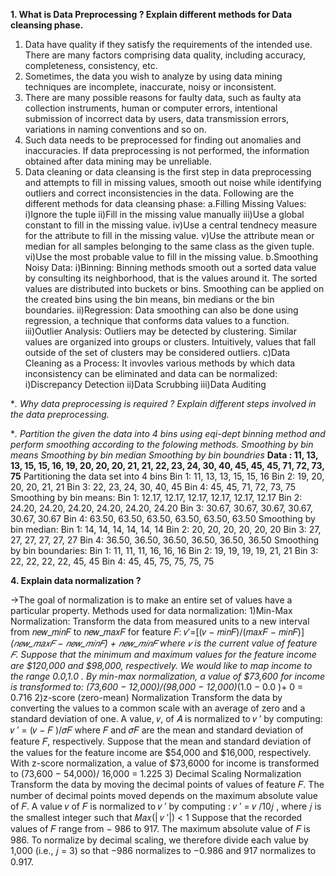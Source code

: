**1. What is Data Preprocessing ? Explain different methods for Data cleansing phase.**
1. Data have quality if they satisfy the requirements of the intended use. There are many factors comprising data quality,        including accuracy, completeness, consistency, etc.
2. Sometimes, the data you wish to analyze by using data mining techniques are incomplete, inaccurate, noisy or inconsistent.
3. There are many possible reasons for faulty data, such as faulty ata collection instruments, human or computer errors, intentional submission of incorrect data by users, data transmission errors, variations in naming conventions and so on.
4. Such data needs to be preprocessed for finding out anomalies and inaccuracies. If data preprocessing is not performed, the         information obtained after data mining may be unreliable.
5. Data cleaning or data cleansing is the first step in data preprocessing and attempts to fill in missing values, smooth out noise while identifying outliers and correct inconsistencies in the data. Following are the different methods for data cleansing phase:
  a.Filling Missing Values:
    i)Ignore the tuple
    ii)Fill in the missing value manually
    iii)Use a global constant to fill in the missing value.
    iv)Use a central tendnecy measure for the attribute to fill in the missing value.
    v)Use the attribute mean or median for all samples belonging to the same class as the given tuple.
    vi)Use the most probable value to fill in the missing value.
  b.Smoothing Noisy Data:
    i)Binning: Binning methods smooth out a sorted data value by consulting its neighborhood, that is the values around it. The   sorted values are distributed into buckets or bins. Smoothing can be applied on the created bins using the bin means, bin medians or the bin boundaries.
    ii)Regression: Data smoothing can also be done using regression, a technique that conforms data values to a function.
    iii)Outlier Analysis: Outliers may be detected by clustering. Similar values are organized into groups or clusters. Intuitively, values that fall outside of the set of clusters may be considered outliers.
  c)Data Cleaning as a Process: It invovles various methods by which data inconsistency can be eliminated and data can be normalized:
    i)Discrepancy Detection
    ii)Data Scrubbing
    iii)Data Auditing

**. Why data preprocessing is required ? Explain different steps involved in the data preprocessing.*

**. Partition the given the data into 4 bins using eqi-dept binning method and perform smoothing according to the folowing methods.
Smoothing by bin means
Smoothing by bin median
Smoothing by bin boundries*
**Data : 11, 13, 13,  15, 15, 16, 19, 20, 20, 20, 21, 21, 22, 23, 24, 30, 40, 45, 45, 45, 71, 72, 73, 75**
Partitioning the data set into 4 bins
  Bin 1: 11, 13, 13, 15, 15, 16
  Bin 2: 19, 20, 20, 20, 21, 21
  Bin 3: 22, 23, 24, 30, 40, 45
  Bin 4: 45, 45, 71, 72, 73, 75
Smoothing by bin means:
  Bin 1: 12.17, 12.17, 12.17, 12.17, 12.17, 12.17
  Bin 2: 24.20, 24.20, 24.20, 24.20, 24.20, 24.20
  Bin 3: 30.67, 30.67, 30.67, 30.67, 30.67, 30.67
  Bin 4: 63.50, 63.50, 63.50, 63.50, 63.50, 63.50
Smoothing by bin median:
  Bin 1: 14, 14, 14, 14, 14, 14
  Bin 2: 20, 20, 20, 20, 20, 20
  Bin 3: 27, 27, 27, 27, 27, 27
  Bin 4: 36.50, 36.50, 36.50, 36.50, 36.50, 36.50 
Smoothing by bin boundaries:
  Bin 1: 11, 11, 11, 16, 16, 16
  Bin 2: 19, 19, 19, 19, 21, 21
  Bin 3: 22, 22, 22, 22, 45, 45
  Bin 4: 45, 45, 75, 75, 75, 75

**4. Explain data normalization ?**

->The goal of normalization is to make an entire set of values have a particular property.
Methods used for data normalization:
  1)Min-Max Normalization:
Transform the data from measured units to a new
interval from 𝑛𝑒𝑤_𝑚𝑖𝑛𝐹 to 𝑛𝑒𝑤_𝑚𝑎𝑥𝐹 for feature 𝐹:
𝑣′=[(𝑣 − 𝑚𝑖𝑛𝐹)/(𝑚𝑎𝑥𝐹 − 𝑚𝑖𝑛𝐹)]*(𝑛𝑒𝑤_𝑚𝑎𝑥𝐹 − 𝑛𝑒𝑤_𝑚𝑖𝑛𝐹) + 𝑛𝑒𝑤_𝑚𝑖𝑛𝐹
where 𝑣 is the current value of feature 𝐹.
Suppose that the minimum and maximum values for
the feature income are $120,000 and $98,000,
respectively. We would like to map income to the range
0.0,1.0 . By min-max normalization, a value of $73,600
for income is transformed to:
(73,600 − 12,000)/(98,000 − 12,000)*(1.0 − 0.0 )+ 0 = 0.716
2)z-score (zero-mean) Normalization Transform the data by converting the values to a common scale with an average of zero and a standard deviation of one. A value, 𝑣, of 𝐴 is normalized to 𝑣 ′ by computing: 𝑣 ′ = (𝑣 − 𝐹 )/𝜎𝐹 where 𝐹 and 𝜎𝐹 are the mean and standard deviation of feature 𝐹, respectively.
Suppose that the mean and standard deviation of the values for the feature income are $54,000 and $16,000, respectively. With z-score normalization, a value of $73,6000 for income is transformed to (73,600 − 54,000)/ 16,000 = 1.225
3) Decimal Scaling Normalization Transform the data by moving the decimal points of values of feature 𝐹. The number of decimal points moved depends on the maximum absolute value of 𝐹. A value 𝑣 of 𝐹 is normalized to 𝑣 ′ by computing : 𝑣 ′ = 𝑣 /10𝑗 , where 𝑗 is the smallest integer such that 𝑀𝑎𝑥(| 𝑣 ′|) < 1
Suppose that the recorded values of 𝐹 range from − 986 to 917. The maximum absolute value of 𝐹 is 986. To normalize by decimal scaling, we therefore divide each value by 1,000 (i.e., 𝑗 = 3) so that −986 normalizes to −0.986 and 917 normalizes to 0.917. 


